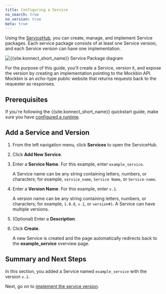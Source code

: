 ```yaml
---
title: Configuring a Service
no_search: true
no_version: true
beta: true
---
```


Using the [ServiceHub](/konnect/service-hub), you can create, manage, and
implement Service packages. Each service package consists of at least one
Service version, and each Service version can have one implementation.

![{{site.konnect_short_name}} Service Package diagram](/assets/images/docs/konnect/konnect-services-diagram.png)

For the purpose of this guide, you’ll create a Service, version it, and
expose the version by creating an implementation pointing to the Mockbin API.
Mockbin is an *echo*-type public website that returns requests back to the
requester as responses.

## Prerequisites

If you're following the {{site.konnect_short_name}} quickstart guide,
make sure you have [configured a runtime](/konnect/getting-started/configure-runtime).

## Add a Service and Version

1. From the left navigation menu, click **Services** to open the ServiceHub.

2. Click **Add New Service**.

3. Enter a **Service Name**. For this example, enter `example_service`.

    A Service name can be any string containing letters, numbers, or characters;
    for example, `service_name`, `Service Name`, or `Service-name`.

4. Enter a **Version Name**. For this example, enter `v.1`.

    A version name can be any string containing letters, numbers, or characters;
    for example, `1.0.0`, `v.1`, or `version#1`. A Service can have multiple
    versions.

5. (Optional) Enter a **Description**.

6. Click **Create**.

    A new Service is created and the page automatically redirects back to the
    **example_service** overview page.


## Summary and Next Steps

In this section, you added a Service named `example_service` with the version
`v.1`.

Next, go on to [implement the service version](/konnect/getting-started/implement-service).
